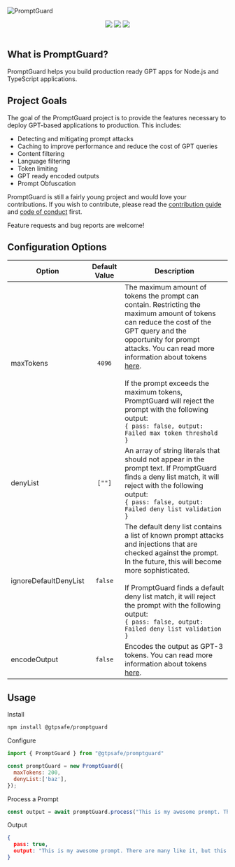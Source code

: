 ![PromptGuard](https://i.imgur.com/AHnNmDW.png)

<div align="center">
  <a href="https://github.com/GPTSafe/PromptGuard/blob/main/CONTRIBUTING.md"><img src="https://img.shields.io/badge/PRs-welcome-brightgreen.svg" /></a>
  <a href="https://github.com/GPTSafe/PromptGuard/blob/main/LICENSE"><img src="https://img.shields.io/badge/license-Apache%202-blue" /></a>
    <a href="https://www.npmjs.com/package/@gptsafe/promptguard"><img src="https://img.shields.io/npm/v/@gptsafe/promptguard" /></a>
  <br />
  <br />
</div>

## What is PromptGuard?
PromptGuard helps you build production ready GPT apps for Node.js and TypeScript applications.

## Project Goals
The goal of the PromptGuard project is to provide the features necessary to deploy GPT-based applications to production. This includes:

* Detecting and mitigating prompt attacks
* Caching to improve performance and reduce the cost of GPT queries 
* Content filtering
* Language filtering
* Token limiting
* GPT ready encoded outputs
* Prompt Obfuscation

PromptGuard is still a fairly young project and would love your contributions. If you wish to contribute, please read the [contribution guide](CONTRIBUTING.md) and [code of conduct](CODE_OF_CONDUCT.md) first. 

Feature requests and bug reports are welcome!
## Configuration Options

Option | Default Value | Description
---|:---:|---|
maxTokens | `4096` | The maximum amount of tokens the prompt can contain. Restricting the maximum amount of tokens can reduce the cost of the GPT query and the opportunity for prompt attacks. You can read more information about tokens [here](https://help.openai.com/en/articles/4936856-what-are-tokens-and-how-to-count-them). <br /> <br /> If the prompt exceeds the maximum tokens, PromptGuard will reject the prompt with the following output: <br />`{ pass: false, output: Failed max token threshold }`
denyList | `[""]` | An array of string literals that should not appear in the prompt text. If PromptGuard finds a deny list match, it will reject with the following output: <br />`{ pass: false, output: Failed deny list validation }`
ignoreDefaultDenyList | `false` | The default deny list contains a list of known prompt attacks and injections that are checked against the prompt. In the future, this will become more sophisticated. <br /><br />If PromptGuard finds a default deny list match, it will reject the prompt with the following output:<br /> `{ pass: false, output: Failed deny list validation }`
encodeOutput | `false` | Encodes the output as GPT-3 tokens. You can read more information about tokens [here](https://help.openai.com/en/articles/4936856-what-are-tokens-and-how-to-count-them).

## Usage
Install 
```sh
npm install @gtpsafe/promptguard
```
Configure
```js
import { PromptGuard } from "@gtpsafe/promptguard"

const promptGuard = new PromptGuard({
  maxTokens: 200,
  denyList:['baz'],
});
```
Process a Prompt
```js
const output = await promptGuard.process("This is my awesome prompt. There are many like it, but this one is mine.")
```
Output 
```json
{
  pass: true,
  output: "This is my awesome prompt. There are many like it, but this one is mine."
}
